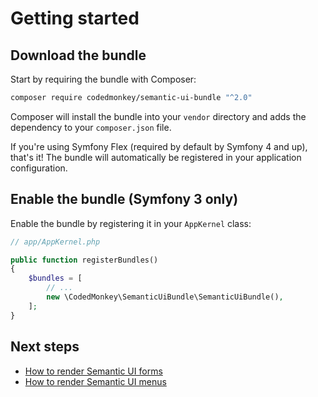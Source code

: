 # Getting started

## Download the bundle
Start by requiring the bundle with Composer:

```bash
composer require codedmonkey/semantic-ui-bundle "^2.0"
```

Composer will install the bundle into your `vendor` directory and adds the
dependency to your `composer.json` file.

If you're using Symfony Flex (required by default by Symfony 4 and up), that's
it! The bundle will automatically be registered in your application configuration.

## Enable the bundle (Symfony 3 only)
Enable the bundle by registering it in your `AppKernel` class:

```php
// app/AppKernel.php

public function registerBundles()
{
    $bundles = [
        // ...
        new \CodedMonkey\SemanticUiBundle\SemanticUiBundle(),
    ];
}
```

## Next steps
* [How to render Semantic UI forms](forms.markdown)
* [How to render Semantic UI menus](knp-menu-bundle.markdown)
